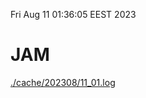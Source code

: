 Fri Aug 11 01:36:05 EEST 2023
# JAM
<a href='./cache/202308/11_01.log'>./cache/202308/11_01.log</a>
